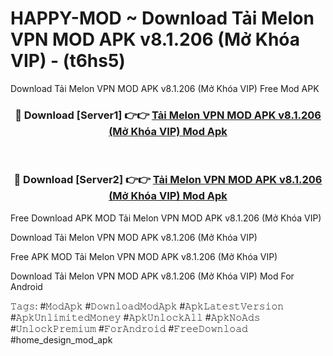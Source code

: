 # HAPPY-MOD ~ Download Tải Melon VPN MOD APK v8.1.206 (Mở Khóa VIP) - (t6hs5)
Download Tải Melon VPN MOD APK v8.1.206 (Mở Khóa VIP) Free Mod APK

<div align="center">
<h3>🔴 Download [Server1] 👉👉 <a href="https://apk-comot.site?title=Tải_Melon_VPN_MOD_APK_v8.1.206_(Mở_Khóa_VIP)">Tải Melon VPN MOD APK v8.1.206 (Mở Khóa VIP) Mod Apk</a></h3><br>

<h3>🔴 Download [Server2] 👉👉 <a href="https://apk-comot.site?title=Tải_Melon_VPN_MOD_APK_v8.1.206_(Mở_Khóa_VIP)">Tải Melon VPN MOD APK v8.1.206 (Mở Khóa VIP) Mod Apk</a></h3>
</div>


Free Download APK MOD Tải Melon VPN MOD APK v8.1.206 (Mở Khóa VIP)

Download Tải Melon VPN MOD APK v8.1.206 (Mở Khóa VIP) 

Free APK MOD Tải Melon VPN MOD APK v8.1.206 (Mở Khóa VIP) 

Download Tải Melon VPN MOD APK v8.1.206 (Mở Khóa VIP) Mod For Android

𝚃𝚊𝚐𝚜: #𝙼𝚘𝚍𝙰𝚙𝚔 #𝙳𝚘𝚠𝚗𝚕𝚘𝚊𝚍𝙼𝚘𝚍𝙰𝚙𝚔 #𝙰𝚙𝚔𝙻𝚊𝚝𝚎𝚜𝚝𝚅𝚎𝚛𝚜𝚒𝚘𝚗 #𝙰𝚙𝚔𝚄𝚗𝚕𝚒𝚖𝚒𝚝𝚎𝚍𝙼𝚘𝚗𝚎𝚢 #𝙰𝚙𝚔𝚄𝚗𝚕𝚘𝚌𝚔𝙰𝚕𝚕 #𝙰𝚙𝚔𝙽𝚘𝙰𝚍𝚜 #𝚄𝚗𝚕𝚘𝚌𝚔𝙿𝚛𝚎𝚖𝚒𝚞𝚖 #𝙵𝚘𝚛𝙰𝚗𝚍𝚛𝚘𝚒𝚍 #𝙵𝚛𝚎𝚎𝙳𝚘𝚠𝚗𝚕𝚘𝚊𝚍 #home_design_mod_apk